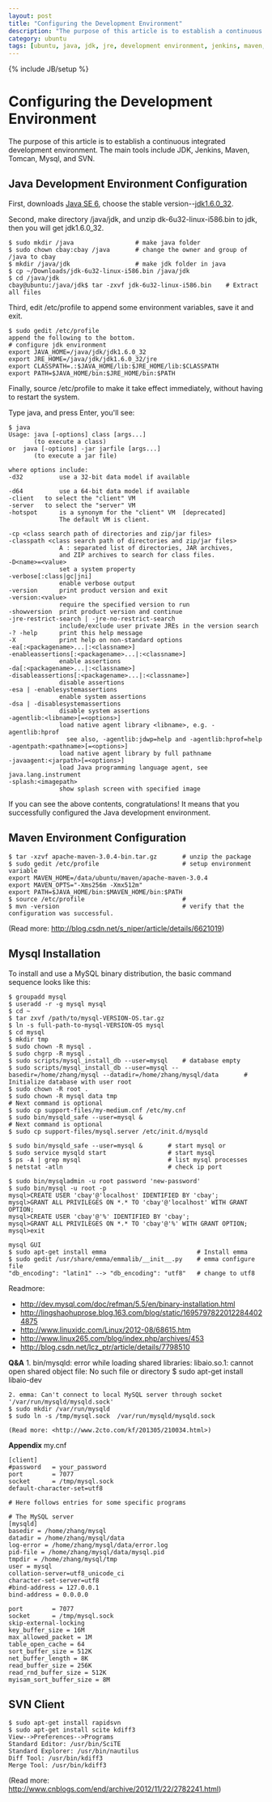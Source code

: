 ```yaml
---
layout: post
title: "Configuring the Development Environment"
description: "The purpose of this article is to establish a continuous integrated development environment. The main tools include JDK, Jenkins, Maven, Tomcan, Mysql, and SVN."
category: ubuntu
tags: [ubuntu, java, jdk, jre, development environment, jenkins, maven, tomcat, mysql, svn]
---
```

{% include JB/setup %}

# Configuring the Development Environment

The purpose of this article is to establish a continuous integrated development environment. The main tools include JDK, Jenkins, Maven, Tomcan, Mysql, and SVN.

## Java Development Environment Configuration

First, downloads [Java SE 6](http://www.oracle.com/technetwork/java/javasebusiness/downloads/java-archive-downloads-javase6-419409.html#jdk-6u22-oth-JPR), choose the stable version--[jdk1.6.0_32](http://download.oracle.com/otn/java/jdk/6u32-b05/jdk-6u32-linux-i586.bin).
    
Second, make directory /java/jdk, and unzip dk-6u32-linux-i586.bin to jdk, then you will get jdk1.6.0_32.

    $ sudo mkdir /java                 # make java folder
    $ sudo chown cbay:cbay /java       # change the owner and group of /java to cbay
    $ mkdir /java/jdk                  # make jdk folder in java
    $ cp ~/Downloads/jdk-6u32-linux-i586.bin /java/jdk
    $ cd /java/jdk
    cbay@ubuntu:/java/jdk$ tar -zxvf jdk-6u32-linux-i586.bin    # Extract all files
    
Third, edit /etc/profile to append some environment variables, save it and exit.

    $ sudo gedit /etc/profile
    append the following to the bottom.
    # configure jdk environment
    export JAVA_HOME=/java/jdk/jdk1.6.0_32
    export JRE_HOME=/java/jdk/jdk1.6.0_32/jre
    export CLASSPATH=.:$JAVA_HOME/lib:$JRE_HOME/lib:$CLASSPATH
    export PATH=$JAVA_HOME/bin:$JRE_HOME/bin:$PATH

Finally, source /etc/profile to make it take effect immediately, without having to restart the system.

Type java, and press Enter, you'll see:

    $ java
    Usage: java [-options] class [args...]
           (to execute a class)
    or  java [-options] -jar jarfile [args...]
           (to execute a jar file)

    where options include:
    -d32          use a 32-bit data model if available

    -d64          use a 64-bit data model if available
    -client	  to select the "client" VM
    -server	  to select the "server" VM
    -hotspot	  is a synonym for the "client" VM  [deprecated]
                  The default VM is client.
                  
    -cp <class search path of directories and zip/jar files>
    -classpath <class search path of directories and zip/jar files>
                  A : separated list of directories, JAR archives,
                  and ZIP archives to search for class files.
    -D<name>=<value>
                  set a system property
    -verbose[:class|gc|jni]
                  enable verbose output
    -version      print product version and exit
    -version:<value>
                  require the specified version to run
    -showversion  print product version and continue
    -jre-restrict-search | -jre-no-restrict-search
                  include/exclude user private JREs in the version search
    -? -help      print this help message
    -X            print help on non-standard options
    -ea[:<packagename>...|:<classname>]
    -enableassertions[:<packagename>...|:<classname>]
                  enable assertions
    -da[:<packagename>...|:<classname>]
    -disableassertions[:<packagename>...|:<classname>]
                  disable assertions
    -esa | -enablesystemassertions
                  enable system assertions
    -dsa | -disablesystemassertions
                  disable system assertions
    -agentlib:<libname>[=<options>]
                  load native agent library <libname>, e.g. -agentlib:hprof
                    see also, -agentlib:jdwp=help and -agentlib:hprof=help
    -agentpath:<pathname>[=<options>]
                  load native agent library by full pathname
    -javaagent:<jarpath>[=<options>]
                  load Java programming language agent, see java.lang.instrument
    -splash:<imagepath>
                  show splash screen with specified image

If you can see the above contents, congratulations! It means that you successfully configured the Java development environment.

## Maven Environment Configuration

    $ tar -xzvf apache-maven-3.0.4-bin.tar.gz       # unzip the package
    $ sudo gedit /etc/profile                       # setup environment variable
    export MAVEN_HOME=/data/ubuntu/maven/apache-maven-3.0.4
    export MAVEN_OPTS="-Xms256m -Xmx512m"
    export PATH=$JAVA_HOME/bin:$MAVEN_HOME/bin:$PATH
    $ source /etc/profile                           # 
    $ mvn -version                                  # verify that the configuration was successful.
(Read more: <http://blog.csdn.net/s_niper/article/details/6621019>)

## Mysql Installation

To install and use a MySQL binary distribution, the basic command sequence looks like this:

    $ groupadd mysql
    $ useradd -r -g mysql mysql
    $ cd ~
    $ tar zxvf /path/to/mysql-VERSION-OS.tar.gz
    $ ln -s full-path-to-mysql-VERSION-OS mysql
    $ cd mysql
    $ mkdir tmp
    $ sudo chown -R mysql .
    $ sudo chgrp -R mysql .
    $ sudo scripts/mysql_install_db --user=mysql    # database empty
    $ sudo scripts/mysql_install_db --user=mysql --basedir=/home/zhang/mysql --datadir=/home/zhang/mysql/data       # Initialize database with user root
    $ sudo chown -R root .
    $ sudo chown -R mysql data tmp
    # Next command is optional
    $ sudo cp support-files/my-medium.cnf /etc/my.cnf
    $ sudo bin/mysqld_safe --user=mysql &
    # Next command is optional
    $ sudo cp support-files/mysql.server /etc/init.d/mysqld
    
    $ sudo bin/mysqld_safe --user=mysql &       # start mysql or
    $ sudo service mysqld start                 # start mysql
    $ ps -A | grep mysql                        # list mysql processes
    $ netstat -atln                             # check ip port
    
    $ sudo bin/mysqladmin -u root password 'new-password'
    $ sudo bin/mysql -u root -p
    mysql>CREATE USER 'cbay'@'localhost' IDENTIFIED BY 'cbay';
    mysql>GRANT ALL PRIVILEGES ON *.* TO 'cbay'@'localhost' WITH GRANT OPTION;
    mysql>CREATE USER 'cbay'@'%' IDENTIFIED BY 'cbay';
    mysql>GRANT ALL PRIVILEGES ON *.* TO 'cbay'@'%' WITH GRANT OPTION;
    mysql>exit
    
    mysql GUI
    $ sudo apt-get install emma                         # Install emma
    $ sudo gedit /usr/share/emma/emmalib/__init__.py    # emma configure file
    "db_encoding": "latin1" --> "db_encoding": "utf8"   # change to utf8
    
Readmore:
- <http://dev.mysql.com/doc/refman/5.5/en/binary-installation.html>
- <http://lingshaohuprose.blog.163.com/blog/static/16957978220122844024875>
- <http://www.linuxidc.com/Linux/2012-08/68615.htm>
- <http://www.linux265.com/blog/index.php/archives/453>
- <http://blog.csdn.net/lcz_ptr/article/details/7798510>

**Q&A**
    1. bin/mysqld: error while loading shared libraries: libaio.so.1: cannot open shared object file: No such file or directory
    $ sudo apt-get install libaio-dev
    
    2. emma: Can't connect to local MySQL server through socket '/var/run/mysqld/mysqld.sock'
    $ sudo mkdir /var/run/mysqld
    $ sudo ln -s /tmp/mysql.sock  /var/run/mysqld/mysqld.sock
    
    (Read more: <http://www.2cto.com/kf/201305/210034.html>)
    
**Appendix**
    my.cnf
    
    [client]
    #password	= your_password
    port		= 7077
    socket		= /tmp/mysql.sock
    default-character-set=utf8

    # Here follows entries for some specific programs

    # The MySQL server
    [mysqld]
    basedir = /home/zhang/mysql
    datadir = /home/zhang/mysql/data
    log-error = /home/zhang/mysql/data/error.log
    pid-file = /home/zhang/mysql/data/mysql.pid
    tmpdir = /home/zhang/mysql/tmp
    user = mysql
    collation-server=utf8_unicode_ci
    character-set-server=utf8
    #bind-address = 127.0.0.1
    bind-address = 0.0.0.0

    port		= 7077
    socket		= /tmp/mysql.sock
    skip-external-locking
    key_buffer_size = 16M
    max_allowed_packet = 1M
    table_open_cache = 64
    sort_buffer_size = 512K
    net_buffer_length = 8K
    read_buffer_size = 256K
    read_rnd_buffer_size = 512K
    myisam_sort_buffer_size = 8M
    
## SVN Client

    $ sudo apt-get install rapidsvn
    $ sudo apt-get install scite kdiff3
    View-->Preferences-->Programs
    Standard Editor: /usr/bin/SciTE
    Standard Explorer: /usr/bin/nautilus
    Diff Tool: /usr/bin/kdiff3
    Merge Tool: /usr/bin/kdiff3
    
(Read more: <http://www.cnblogs.com/end/archive/2012/11/22/2782241.html>)


